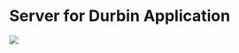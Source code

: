 # Server for Durbin Application

![](https://github.com/QuinchSystems/durbin-server/workflows/Deploy/badge.svg)

